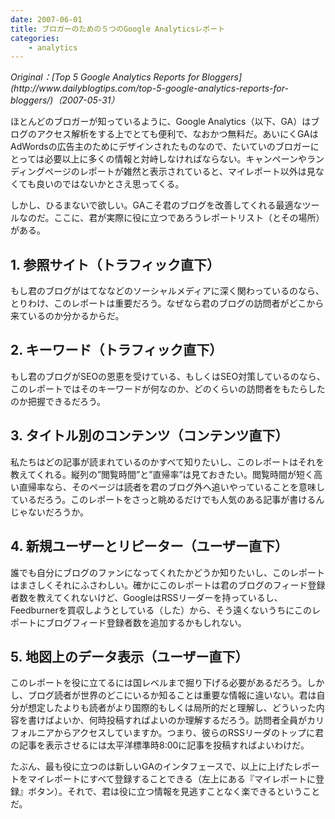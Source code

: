 ```yaml
---
date: 2007-06-01
title: ブロガーのための５つのGoogle Analyticsレポート
categories: 
    - analytics
---
```


<cite class="citation">
Original：[Top 5 Google Analytics Reports for Bloggers](http://www.dailyblogtips.com/top-5-google-analytics-reports-for-bloggers/)（<time>2007-05-31</time>）</cite>

ほとんどのブロガーが知っているように、Google Analytics（以下、GA）はブログのアクセス解析をする上でとても便利で、なおかつ無料だ。あいにくGAはAdWordsの広告主のためにデザインされたものなので、たいていのブロガーにとっては必要以上に多くの情報と対峙しなければならない。キャンペーンやランディングページのレポートが雑然と表示されていると、マイレポート以外は見なくても良いのではないかとさえ思ってくる。

しかし、ひるまないで欲しい。GAこそ君のブログを改善してくれる最適なツールなのだ。ここに、君が実際に役に立つであろうレポートリスト（とその場所）がある。

## 1. 参照サイト（トラフィック直下）

もし君のブログがはてななどのソーシャルメディアに深く関わっているのなら、とりわけ、このレポートは重要だろう。なぜなら君のブログの訪問者がどこから来ているのか分かるからだ。

## 2. キーワード（トラフィック直下）

もし君のブログがSEOの恩恵を受けている、もしくはSEO対策しているのなら、このレポートではそのキーワードが何なのか、どのくらいの訪問者をもたらしたのか把握できるだろう。

## 3. タイトル別のコンテンツ（コンテンツ直下）

私たちはどの記事が読まれているのかすべて知りたいし、このレポートはそれを教えてくれる。縦列の”閲覧時間”と”直帰率”は見ておきたい。閲覧時間が短く高い直帰率なら、そのページは読者を君のブログ外へ追いやっていることを意味しているだろう。このレポートをさっと眺めるだけでも人気のある記事が書けるんじゃないだろうか。

## 4. 新規ユーザーとリピーター（ユーザー直下）

誰でも自分にブログのファンになってくれたかどうか知りたいし、このレポートはまさしくそれにふさわしい。確かにこのレポートは君のブログのフィード登録者数を教えてくれないけど、GoogleはRSSリーダーを持っているし、Feedburnerを買収しようとしている（した）から、そう遠くないうちにこのレポートにブログフィード登録者数を追加するかもしれない。

## 5. 地図上のデータ表示（ユーザー直下）

このレポートを役に立てるには国レベルまで掘り下げる必要があるだろう。しかし、ブログ読者が世界のどこにいるか知ることは重要な情報に違いない。君は自分が想定したよりも読者がより国際的もしくは局所的だと理解し、どういった内容を書けばよいか、何時投稿すればよいのか理解するだろう。訪問者全員がカリフォルニアからアクセスしていますか。つまり、彼らのRSSリーダのトップに君の記事を表示させるには太平洋標準時8:00に記事を投稿すればよいわけだ。

たぶん、最も役に立つのは新しいGAのインタフェースで、以上に上げたレポートをマイレポートにすべて登録することできる（左上にある『マイレポートに登録』ボタン）。それで、君は役に立つ情報を見逃すことなく楽できるということだ。